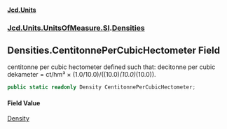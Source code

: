 #### [Jcd.Units](index.md 'index')
### [Jcd.Units.UnitsOfMeasure.SI](Jcd.Units.UnitsOfMeasure.SI.md 'Jcd.Units.UnitsOfMeasure.SI').[Densities](Densities.md 'Jcd.Units.UnitsOfMeasure.SI.Densities')

## Densities.CentitonnePerCubicHectometer Field

centitonne per cubic hectometer defined such that: decitonne per cubic dekameter = ct/hm³ ×
(1.0/10.0)/((10.0)*(10.0)*(10.0)).

```csharp
public static readonly Density CentitonnePerCubicHectometer;
```

#### Field Value
[Density](Density.md 'Jcd.Units.UnitTypes.Density')